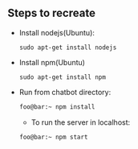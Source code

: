 ## Steps to recreate
- Install nodejs(Ubuntu):
  ```
  sudo apt-get install nodejs
  ```
- Install npm(Ubuntu)
  ```
  sudo apt-get install npm
  ```
- Run from chatbot directory:
  ```bash
  foo@bar:~ npm install
  ```
  - To run the server in localhost:
  ```bash
  foo@bar:~ npm start
  ```
